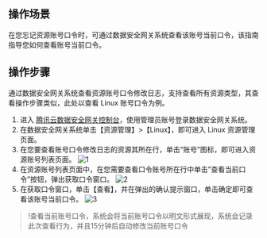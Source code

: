 ## 操作场景
在您忘记资源账号口令时，可通过数据安全网关系统查看该账号当前口令，该指南指导您如何查看账号当前口令。




## 操作步骤
通过数据安全网关系统查看资源账号口令修改日志，支持查看所有资源类型，其查看操作步骤类似，此处以查看 Linux 账号口令为例。


1. 进入 [腾讯云数据安全网关控制台](https://console.cloud.tencent.com/dasb)，使用管理员账号登录数据安全网关系统。
2. 在数据安全网关系统单击【资源管理】>【Linux】，即可进入 Linux 资源管理页面。
3. 在您要查看账号口令修改日志的资源其所在行，单击“账号”图标，即可进入资源账号列表页面。
![1](https://main.qcloudimg.com/raw/b9cebf2ec293f0fd34894a3141036c09.png)
4. 在资源账号列表页面中，在您需要查看口令账号所在行中单击”查看当前口令”按钮，弹出获取口令窗口。
![2](https://main.qcloudimg.com/raw/ee60e66f86db74f07ba730feef6e8b12.png)
5. 在获取口令窗口，单击【查看】，并在弹出的确认提示窗口，单击确定即可查看该账号当前口令。
![3](https://main.qcloudimg.com/raw/1639a1a9ab16e4361bc3006d7c7ddc5d.png)
>!查看当前账号口令，系统会将当前账号口令以明文形式展现，系统会记录此次查看行为，并且15分钟后自动修改当前账号口令
